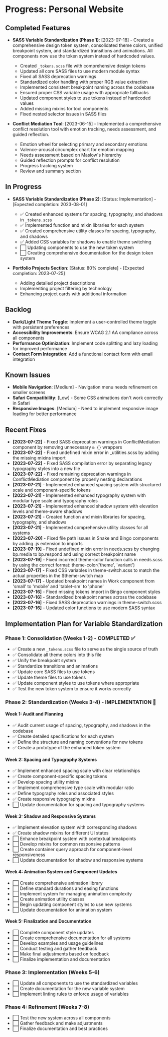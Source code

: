 # Progress: Personal Website

## Completed Features
- **SASS Variable Standardization (Phase 1)**: [2023-07-18] - Created a comprehensive design token system, consolidated theme colors, unified breakpoint system, and standardized transitions and animations. All components now use the token system instead of hardcoded values.
  - Created `_tokens.scss` file with comprehensive design tokens
  - Updated all core SASS files to use modern module syntax
  - Fixed all SASS deprecation warnings
  - Standardized color handling with proper RGB value extraction
  - Implemented consistent breakpoint naming across the codebase
  - Ensured proper CSS variable usage with appropriate fallbacks
  - Updated component styles to use tokens instead of hardcoded values
  - Added missing mixins for tool components
  - Fixed nested selector issues in SASS files

- **Conflict Mediation Tool**: [2023-06-15] - Implemented a comprehensive conflict resolution tool with emotion tracking, needs assessment, and guided reflection.
  - Emotion wheel for selecting primary and secondary emotions
  - Valence-arousal circumplex chart for emotion mapping
  - Needs assessment based on Maslow's hierarchy
  - Guided reflection prompts for conflict resolution
  - Progress tracking system
  - Review and summary section

## In Progress
- **SASS Variable Standardization (Phase 2)**: [Status: Implementation] - [Expected completion: 2023-08-01]
  - ✅ Created enhanced systems for spacing, typography, and shadows in `_tokens.scss`
  - ✅ Implemented function and mixin libraries for each system
  - ✅ Created comprehensive utility classes for spacing, typography, and shadows
  - ✅ Added CSS variables for shadows to enable theme switching
  - ⬜ Updating components to use the new token system
  - ⬜ Creating comprehensive documentation for the design token system

- **Portfolio Projects Section**: [Status: 80% complete] - [Expected completion: 2023-07-25]
  - Adding detailed project descriptions
  - Implementing project filtering by technology
  - Enhancing project cards with additional information

## Backlog
- **Dark/Light Theme Toggle**: Implement a user-controlled theme toggle with persistent preferences
- **Accessibility Improvements**: Ensure WCAG 2.1 AA compliance across all components
- **Performance Optimization**: Implement code splitting and lazy loading for improved performance
- **Contact Form Integration**: Add a functional contact form with email integration

## Known Issues
- **Mobile Navigation**: [Medium] - Navigation menu needs refinement on smaller screens
- **Safari Compatibility**: [Low] - Some CSS animations don't work correctly in Safari
- **Responsive Images**: [Medium] - Need to implement responsive image loading for better performance

## Recent Fixes
- **[2023-07-22]** - Fixed SASS deprecation warnings in ConflictMediation component by removing unnecessary `& {}` wrappers
- **[2023-07-22]** - Fixed undefined mixin error in _utilities.scss by adding the missing mixins import
- **[2023-07-22]** - Fixed SASS compilation error by separating legacy typography styles into a new file
- **[2023-07-22]** - Fixed remaining deprecation warnings in ConflictMediation component by properly nesting declarations
- **[2023-07-21]** - Implemented enhanced spacing system with structured scale and component-specific tokens
- **[2023-07-21]** - Implemented enhanced typography system with modular type scale and typography roles
- **[2023-07-21]** - Implemented enhanced shadow system with elevation levels and theme-aware shadows
- **[2023-07-21]** - Created function and mixin libraries for spacing, typography, and shadows
- **[2023-07-21]** - Implemented comprehensive utility classes for all systems
- **[2023-07-20]** - Fixed file path issues in Snake and Bingo components by adding .js extension to imports
- **[2023-07-19]** - Fixed undefined mixin error in needs.scss by changing bp.media to bp.respond and using correct breakpoint name
- **[2023-07-19]** - Fixed incorrect theme-color function calls in needs.scss by using the correct format: theme-color('theme', 'variant')
- **[2023-07-17]** - Fixed CSS variables in theme-switch.scss to match the actual properties in the $theme-switch map
- **[2023-07-17]** - Updated breakpoint names in Work component from 'small' to 'mobile' and 'tablet-sm' to 'phone'
- **[2023-07-16]** - Fixed missing tokens import in Bingo component styles
- **[2023-07-16]** - Standardized breakpoint names across the codebase
- **[2023-07-16]** - Fixed SASS deprecation warnings in theme-switch.scss
- **[2023-07-16]** - Updated color functions to use modern SASS syntax

## Implementation Plan for Variable Standardization

### Phase 1: Consolidation (Weeks 1-2) - COMPLETED ✅
- ✅ Create a new `_tokens.scss` file to serve as the single source of truth
- ✅ Consolidate all theme colors into this file
- ✅ Unify the breakpoint system
- ✅ Standardize transitions and animations
- ✅ Update core SASS files to use tokens
- ✅ Update theme files to use tokens
- ✅ Update component styles to use tokens where appropriate
- ✅ Test the new token system to ensure it works correctly

### Phase 2: Standardization (Weeks 3-4) - IMPLEMENTATION 🔄
#### Week 1: Audit and Planning
- ✅ Audit current usage of spacing, typography, and shadows in the codebase
- ✅ Create detailed specifications for each system
- ✅ Define the structure and naming conventions for new tokens
- ✅ Create a prototype of the enhanced token system

#### Week 2: Spacing and Typography Systems
- ✅ Implement enhanced spacing scale with clear relationships
- ✅ Create component-specific spacing tokens
- ✅ Develop spacing utility mixins
- ✅ Implement comprehensive type scale with modular ratio
- ✅ Define typography roles and associated styles
- ✅ Create responsive typography mixins
- ⬜ Update documentation for spacing and typography systems

#### Week 3: Shadow and Responsive Systems
- ✅ Implement elevation system with corresponding shadows
- ✅ Create shadow mixins for different UI states
- ⬜ Enhance breakpoint system with contextual breakpoints
- ⬜ Develop mixins for common responsive patterns
- ⬜ Create container query approach for component-level responsiveness
- ⬜ Update documentation for shadow and responsive systems

#### Week 4: Animation System and Component Updates
- ⬜ Create comprehensive animation library
- ⬜ Define standard durations and easing functions
- ⬜ Implement system for managing animation complexity
- ⬜ Create animation utility classes
- ⬜ Begin updating component styles to use new systems
- ⬜ Update documentation for animation system

#### Week 5: Finalization and Documentation
- ⬜ Complete component style updates
- ⬜ Create comprehensive documentation for all systems
- ⬜ Develop examples and usage guidelines
- ⬜ Conduct testing and gather feedback
- ⬜ Make final adjustments based on feedback
- ⬜ Finalize implementation and documentation

### Phase 3: Implementation (Weeks 5-6)
- ⬜ Update all components to use the standardized variables
- ⬜ Create documentation for the new variable system
- ⬜ Implement linting rules to enforce usage of variables

### Phase 4: Refinement (Weeks 7-8)
- ⬜ Test the new system across all components
- ⬜ Gather feedback and make adjustments
- ⬜ Finalize documentation and best practices
